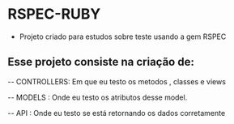 # RSPEC-RUBY 
  - Projeto criado para estudos sobre teste usando a gem RSPEC

## Esse projeto consiste na criação de:
 
 -- CONTROLLERS: Em que eu testo os metodos , classes e views
 
 -- MODELS : Onde eu testo os atributos desse model.
 
 -- API : Onde eu testo se está retornando os dados corretamente
  
